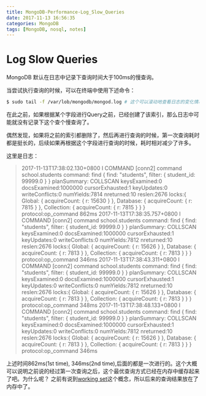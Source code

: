 ```yaml
---
title: MongoDB-Performance-Log_Slow_Queries
date: 2017-11-13 16:56:35
categories: MongoDB
tags: [MongoDB, nosql, notes]
---
```



# Log Slow Queries

MongoDB 默认在日志中记录下查询时间大于100ms的慢查询。

当尝试执行查询的时候，可以在终端中使用下述命令：
```bash
$ sudo tail -f /var/lob/mongodb/mongod.log # 这个可以滚动地查看日志的变化情况
```

在此之前，如果根据某个字段进行Query之前，已经创建了该索引，那么日志中可能就没有记录下这个查个慢查询了。

偶然发现，如果将之前的索引都删除了，然后再进行查询的时候，第一次查询耗时都是挺长的，后续如果再根据这个字段进行查询的时候，耗时相对减少了许多。

这里是日志：
>2017-11-13T17:38:02.130+0800 I COMMAND  [conn2] command school.students command: find { find: "students", filter: { student_id: 99999.0 } } planSummary: COLLSCAN keysExamined:0 docsExamined:1000000 cursorExhausted:1 keyUpdates:0 writeConflicts:0 numYields:7814 nreturned:10 reslen:2676 locks:{ Global: { acquireCount: { r: 15630 } }, Database: { acquireCount: { r: 7815 } }, Collection: { acquireCount: { r: 7815 } } } protocol:op_command 862ms
2017-11-13T17:38:35.757+0800 I COMMAND  [conn2] command school.students command: find { find: "students", filter: { student_id: 99999.0 } } planSummary: COLLSCAN keysExamined:0 docsExamined:1000000 cursorExhausted:1 keyUpdates:0 writeConflicts:0 numYields:7812 nreturned:10 reslen:2676 locks:{ Global: { acquireCount: { r: 15626 } }, Database: { acquireCount: { r: 7813 } }, Collection: { acquireCount: { r: 7813 } } } protocol:op_command 346ms
2017-11-13T17:38:43.311+0800 I COMMAND  [conn2] command school.students command: find { find: "students", filter: { student_id: 99999.0 } } planSummary: COLLSCAN keysExamined:0 docsExamined:1000000 cursorExhausted:1 keyUpdates:0 writeConflicts:0 numYields:7812 nreturned:10 reslen:2676 locks:{ Global: { acquireCount: { r: 15626 } }, Database: { acquireCount: { r: 7813 } }, Collection: { acquireCount: { r: 7813 } } } protocol:op_command 348ms
2017-11-13T17:38:48.133+0800 I COMMAND  [conn2] command school.students command: find { find: "students", filter: { student_id: 99999.0 } } planSummary: COLLSCAN keysExamined:0 docsExamined:1000000 cursorExhausted:1 keyUpdates:0 writeConflicts:0 numYields:7812 nreturned:10 reslen:2676 locks:{ Global: { acquireCount: { r: 15626 } }, Database: { acquireCount: { r: 7813 } }, Collection: { acquireCount: { r: 7813 } } } protocol:op_command 346ms

上述时间862ms(1st time), 346ms(2nd time),后面的都是一次进行的。这个大概可以说明之前说的经过第一次查询之后，这个最优查询方式已经在内存中缓存起来了吧。为什么呢？
之前有说到[working set](https://quantuminit.com/MongoDB-Performance-IndexRelated-2/)这个概念，所以后来的查询结果放在了内存中了。